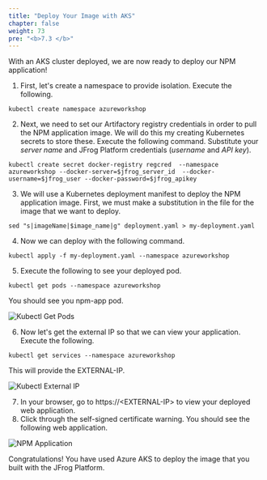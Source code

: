 ```yaml
---
title: "Deploy Your Image with AKS"
chapter: false
weight: 73
pre: "<b>7.3 </b>"
---
```


With an AKS cluster deployed, we are now ready to deploy our NPM application!  

1. First, let's create a namespace to provide isolation. Execute the following.

``
kubectl create namespace azureworkshop
``

2. Next, we need to set our Artifactory registry credentials in order to pull the NPM application image. We will do this my creating Kubernetes secrets to store these. Execute the following command. Substitute your _server name_ and JFrog Platform credentials (_username_ and _API key_).

``
kubectl create secret docker-registry regcred 
    --namespace azureworkshop
    --docker-server=$jfrog_server_id 
    --docker-username=$jfrog_user
    --docker-password=$jfrog_apikey
``

3. We will use a Kubernetes deployment manifest to deploy the NPM application image. First, we must make a substitution in the file for the image that we want to deploy.

``
sed "s|imageName|$image_name|g" deployment.yaml > my-deployment.yaml
``

4. Now we can deploy with the following command.

``
kubectl apply -f my-deployment.yaml --namespace azureworkshop
``

5. Execute the following to see your deployed pod.

``
kubectl get pods --namespace azureworkshop
``

You should see you npm-app pod.

![Kubectl Get Pods](/images/kubectl-get-pods.png)

6. Now let's get the external IP so that we can view your application. Execute the following.

``
kubectl get services --namespace azureworkshop
``

This will provide the EXTERNAL-IP.

![Kubectl External IP](/images/kubectl-external-ip.png)

7. In your browser, go to https://\<EXTERNAL-IP\> to view your deployed web application. 
8. Click through the self-signed certificate warning. You should see the following web application.

![NPM Application](/images/npm-app.png)


Congratulations! You have used Azure AKS to deploy the image that you built with the JFrog Platform.





